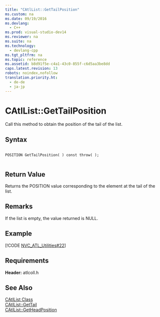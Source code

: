```yaml
---
title: "CAtlList::GetTailPosition"
ms.custom: na
ms.date: 09/19/2016
ms.devlang: 
  - C++
ms.prod: visual-studio-dev14
ms.reviewer: na
ms.suite: na
ms.technology: 
  - devlang-cpp
ms.tgt_pltfrm: na
ms.topic: reference
ms.assetid: b8d91f5e-c4a1-43c0-855f-c6d5aa3be8dd
caps.latest.revision: 13
robots: noindex,nofollow
translation.priority.ht: 
  - de-de
  - ja-jp
---
```

# CAtlList::GetTailPosition
Call this method to obtain the position of the tail of the list.  
  
## Syntax  
  
```  
  
POSITION GetTailPosition( ) const throw( );  
  
```  
  
## Return Value  
 Returns the POSITION value corresponding to the element at the tail of the list.  
  
## Remarks  
 If the list is empty, the value returned is NULL.  
  
## Example  
 [!CODE [NVC_ATL_Utilities#22](../CodeSnippet/VS_Snippets_Cpp/NVC_ATL_Utilities#22)]  
  
## Requirements  
 **Header:** atlcoll.h  
  
## See Also  
 [CAtlList Class](../vs140/CAtlList-Class.md)   
 [CAtlList::GetTail](../vs140/CAtlList--GetTail.md)   
 [CAtlList::GetHeadPosition](../vs140/CAtlList--GetHeadPosition.md)